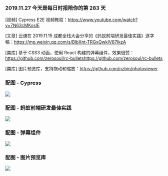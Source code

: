 ### 2019.11.27 今天是每日时报陪你的第 283 天

[视频] Cypress E2E 视频教程：<https://www.youtube.com/watch?v=7N63cMKosIE>

[文章] 云谦在 2019.11.15 成都全栈大会分享的《蚂蚁前端研发最佳实践》逐字稿：<https://mp.weixin.qq.com/s/BlbXnt-TRGxQwklV87IkzA>

[类库] 基于 CSS3 动画，使用 React 构建的弹幕组件，效果很赞：<https://github.com/zerosoul/rc-bulletshttps://github.com/zerosoul/rc-bullets>

[类库] 图片预览库，支持拖动和缩放：<https://github.com/nzbin/photoviewer>

### 配图 - Cypress
![](http://qn.40zhe.com/C47A1EB3-93A6-46BA-AA05-5B689652280D.png)

### 配图 - 蚂蚁前端研发最佳实践
![](http://qn.40zhe.com/YBuUPfe3wbSuMjcVRN0uUQ.webp)

### 配图 - 弹幕组件
![](https://raw.githubusercontent.com/zerosoul/rc-bullets/master/demo.gif)

### 配图 - 图片预览库
![](http://qn.40zhe.com/CF4A1A1D-21C3-4CCA-AAF1-4CDE3DBC3829.png)
